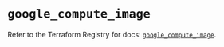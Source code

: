 # `google_compute_image`

Refer to the Terraform Registry for docs: [`google_compute_image`](https://registry.terraform.io/providers/hashicorp/google/6.36.1/docs/resources/compute_image).
